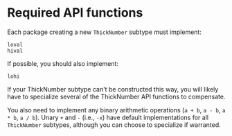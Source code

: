 # Required API functions

Each package creating a new `ThickNumber` subtype must implement:

```@docs
loval
hival
```

If possible, you should also implement:

```@docs
lohi
```

If your ThickNumber subtype can't be constructed this way, you will likely have to specialize several of the ThickNumber API functions to compensate.

You also need to implement any binary arithmetic operations (`a + b`, `a - b`, `a * b`, `a / b`).
Unary `+` and `-` (i.e., `-x`) have default implementations for all `ThickNumber` subtypes,
although you can choose to specialize if warranted.
